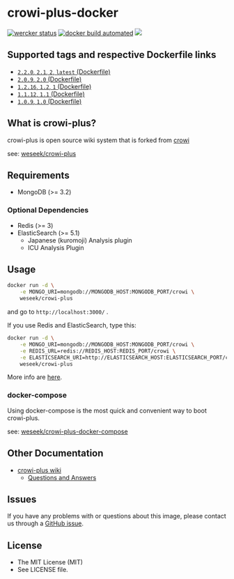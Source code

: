 crowi-plus-docker
==================

[![wercker status](https://app.wercker.com/status/9a2ecec089dee1e6f308f5d0d1e090ae/s/ "wercker status")](https://app.wercker.com/project/byKey/9a2ecec089dee1e6f308f5d0d1e090ae) [![docker build automated](https://img.shields.io/docker/automated/jrottenberg/ffmpeg.svg)](https://hub.docker.com/r/weseek/crowi-plus/) [![](https://images.microbadger.com/badges/image/weseek/crowi-plus.svg)](https://microbadger.com/images/weseek/crowi-plus)

Supported tags and respective Dockerfile links
------------------------------------------------

* [`2.2.0`, `2.1`, `2`, `latest` (Dockerfile)](https://github.com/weseek/crowi-plus-docker/blob/v2.2.0/Dockerfile)
* [`2.0.9`, `2.0` (Dockerfile)](https://github.com/weseek/crowi-plus-docker/blob/v2.0.9/Dockerfile)
* [`1.2.16`, `1.2`, `1` (Dockerfile)](https://github.com/weseek/crowi-plus-docker/blob/v1.2.16/Dockerfile)
* [`1.1.12`, `1.1` (Dockerfile)](https://github.com/weseek/crowi-plus-docker/blob/v1.1.12/Dockerfile)
* [`1.0.9`, `1.0` (Dockerfile)](https://github.com/weseek/crowi-plus-docker/blob/v1.0.9/Dockerfile)


What is crowi-plus?
-------------------

crowi-plus is open source wiki system that is forked from [crowi](https://github.com/weseek/crowi/crowi)

see: [weseek/crowi-plus](https://github.com/weseek/crowi-plus)


Requirements
-------------

* MongoDB (>= 3.2)

### Optional Dependencies

* Redis (>= 3)
* ElasticSearch (>= 5.1)
  * Japanese (kuromoji) Analysis plugin
  * ICU Analysis Plugin


Usage
-----

```bash
docker run -d \
    -e MONGO_URI=mongodb://MONGODB_HOST:MONGODB_PORT/crowi \
    weseek/crowi-plus
```

and go to `http://localhost:3000/` .

If you use Redis and ElasticSearch, type this:

```bash
docker run -d \
    -e MONGO_URI=mongodb://MONGODB_HOST:MONGODB_PORT/crowi \
    -e REDIS_URL=redis://REDIS_HOST:REDIS_PORT/crowi \
    -e ELASTICSEARCH_URI=http://ELASTICSEARCH_HOST:ELASTICSEARCH_PORT/crowi \
    weseek/crowi-plus
```

More info are [here](https://github.com/crowi/crowi/wiki/Install-and-Configuration#env-parameters).


### docker-compose

Using docker-compose is the most quick and convenient way to boot crowi-plus.

see: [weseek/crowi-plus-docker-compose](https://github.com/weseek/crowi-plus-docker-compose)

Other Documentation
--------------------

* [crowi-plus wiki](https://github.com/weseek/crowi-plus/wiki)
  * [Questions and Answers](https://github.com/weseek/crowi-plus/wiki/Questions-and-Answers)
  
  
Issues
------

If you have any problems with or questions about this image, please contact us through a [GitHub issue](https://github.com/weseek/crowi-plus-docker-compose/issues).


License
---------

* The MIT License (MIT)
* See LICENSE file.
